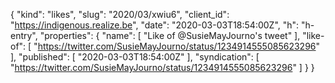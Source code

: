 {
  "kind": "likes",
  "slug": "2020/03/xwiu6",
  "client_id": "https://indigenous.realize.be",
  "date": "2020-03-03T18:54:00Z",
  "h": "h-entry",
  "properties": {
    "name": [
      "Like of @SusieMayJourno's tweet"
    ],
    "like-of": [
      "https://twitter.com/SusieMayJourno/status/1234914555085623296"
    ],
    "published": [
      "2020-03-03T18:54:00Z"
    ],
    "syndication": [
      "https://twitter.com/SusieMayJourno/status/1234914555085623296"
    ]
  }
}
